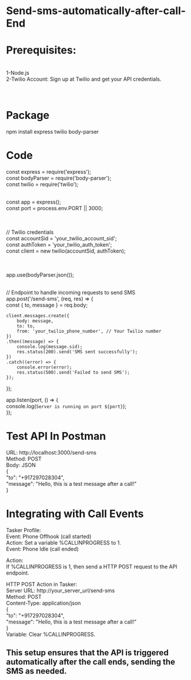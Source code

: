 # Send-sms-automatically-after-call-End


<h1>Prerequisites:</h1><BR>
1-Node.js <BR>
2-Twilio Account: Sign up at Twilio and get your API credentials.<BR><BR><BR>

<h1>Package</h1>
npm install express twilio body-parser


<h1>Code</h1>
const express = require('express');<BR>
const bodyParser = require('body-parser');<BR>
const twilio = require('twilio');<BR><BR>

const app = express();<BR>
const port = process.env.PORT || 3000;<BR><BR><BR>

// Twilio credentials<BR>
const accountSid = 'your_twilio_account_sid';<BR>
const authToken = 'your_twilio_auth_token';<BR>
const client = new twilio(accountSid, authToken);<BR><BR><BR>

app.use(bodyParser.json());<BR><BR>

// Endpoint to handle incoming requests to send SMS<BR>
app.post('/send-sms', (req, res) => {<BR>
    const { to, message } = req.body;<BR>

    client.messages.create({
        body: message,
        to: to,
        from: 'your_twilio_phone_number', // Your Twilio number
    })
    .then((message) => {
        console.log(message.sid);
        res.status(200).send('SMS sent successfully');
    })
    .catch((error) => {
        console.error(error);
        res.status(500).send('Failed to send SMS');
    });
});<BR>

app.listen(port, () => {<BR>
    console.log(`Server is running on port ${port}`);<BR>
});<br>




<h1>Test API In Postman</h1>

URL: http://localhost:3000/send-sms <br>
Method: POST<br>
Body: JSON<br>
{<br>
  "to": "+917297028304",<br>
  "message": "Hello, this is a test message after a call!"<br>
}<br>

<h1>Integrating with Call Events</h1>
Tasker Profile:<br>
Event: Phone Offhook (call started)<br>
Action: Set a variable %CALLINPROGRESS to 1.<br>
Event: Phone Idle (call ended)<br>

Action:<br>
If %CALLINPROGRESS is 1, then send a HTTP POST request to the API endpoint.<br>

HTTP POST Action in Tasker:<br>
Server URL: http://your_server_url/send-sms<br>
Method: POST<br>
Content-Type: application/json<br>
{<br>
  "to": "+917297028304",<br>
  "message": "Hello, this is a test message after a call!"<br>
}<br>
Variable: Clear %CALLINPROGRESS.<br>

<H2>This setup ensures that the API is triggered automatically after the call ends, sending the SMS as needed.</H2>



